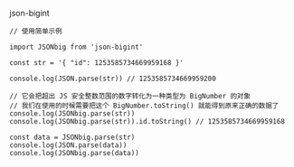 <!--
 * @Author: your name
 * @Date: 2021-07-15 12:51:03
 * @LastEditTime: 2021-07-15 12:57:12
 * @LastEditors: Please set LastEditors
 * @Description: In User Settings Edit
 * @FilePath: /vite/vite-project/src/views/article/article.md
-->
json-bigint

```
// 使用简单示例

import JSONbig from 'json-bigint'

const str = '{ "id": 1253585734669959168 }'

console.log(JSON.parse(str)) // 1253585734669959200

// 它会把超出 JS 安全整数范围的数字转化为一种类型为 BigNumber 的对象
// 我们在使用的时候需要把这个 BigNumber.toString() 就能得到原来正确的数据了
console.log(JSONbig.parse(str))
console.log(JSONbig.parse(str)).id.toString() // 1253585734669959168

const data = JSONbig.parse(str)
console.log(JSON.parse(data))
console.log(JSONbig.parse(data))

```